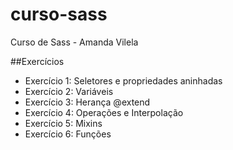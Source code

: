 # curso-sass
Curso de Sass - Amanda Vilela


##Exercícios
- Exercício 1: Seletores e propriedades aninhadas
- Exercício 2: Variáveis
- Exercício 3: Herança @extend
- Exercício 4: Operações e Interpolação
- Exercício 5: Mixins
- Exercício 6: Funções